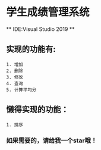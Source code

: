 # 学生成绩管理系统
** IDE:Visual Studio 2019 **
## 实现的功能有:<br>
    1. 增加
    2. 删除
    3. 修改
    4. 查询
    5. 计算平均分
## 懒得实现的功能：<br>
    1. 排序
### 如果需要的，请给我一个star哦！
